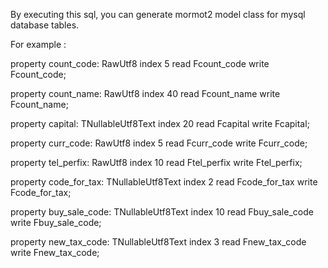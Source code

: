 By executing this sql, you can generate mormot2 model class for mysql database tables.

For example :

property count_code: RawUtf8 index 5 read Fcount_code write Fcount_code;

property count_name: RawUtf8 index 40 read Fcount_name write Fcount_name;

property capital: TNullableUtf8Text index 20 read Fcapital write Fcapital;

property curr_code: RawUtf8 index 5 read Fcurr_code write Fcurr_code;

property tel_perfix: RawUtf8 index 10 read Ftel_perfix write Ftel_perfix;

property code_for_tax: TNullableUtf8Text index 2 read Fcode_for_tax write Fcode_for_tax;

property buy_sale_code: TNullableUtf8Text index 10 read Fbuy_sale_code write Fbuy_sale_code;

property new_tax_code: TNullableUtf8Text index 3 read Fnew_tax_code write Fnew_tax_code;

